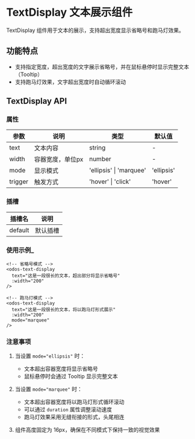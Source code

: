 <script setup>
import demo from './demo.vue'
</script>

# TextDisplay 文本展示组件

TextDisplay 组件用于文本的展示，支持超出宽度显示省略号和跑马灯效果。

## 功能特点

- 支持指定宽度，超出宽度的文字展示省略号，并在鼠标悬停时显示完整文本（Tooltip）
- 支持跑马灯效果，文字超出宽度时自动循环滚动

<Preview comp-name="TextDisplay" demo-name="demo">
  <demo />
</Preview>

## TextDisplay API

### 属性

| 参数      | 说明        | 类型                      | 默认值        |
|---------|-----------|-------------------------|------------|
| text    | 文本内容      | string                  | -          |
| width   | 容器宽度，单位px | number                  | -          |
| mode    | 显示模式      | 'ellipsis' \| 'marquee' | 'ellipsis' |
| trigger | 触发方式      | 'hover' \| 'click'      | 'hover'    |

### 插槽

| 插槽名     | 说明   |
|---------|------|
| default | 默认插槽 |

### 使用示例_

```vue
<!-- 省略号模式 -->
<odos-text-display
  text="这是一段很长的文本，超出部分将显示省略号"
  :width="200"
/>

<!-- 跑马灯模式 -->
<odos-text-display
  text="这是一段很长的文本，将以跑马灯形式展示"
  :width="200"
  mode="marquee"
/>
```

### 注意事项

1. 当设置 `mode="ellipsis"` 时：
    - 文本超出容器宽度将显示省略号
    - 鼠标悬停时会通过 Tooltip 显示完整文本

2. 当设置 `mode="marquee"` 时：
    - 文本超出容器宽度将以跑马灯形式循环滚动
    - 可以通过 `duration` 属性调整滚动速度
    - 跑马灯效果采用无缝衔接的形式，头尾相连

3. 组件高度固定为 16px，确保在不同模式下保持一致的视觉效果 